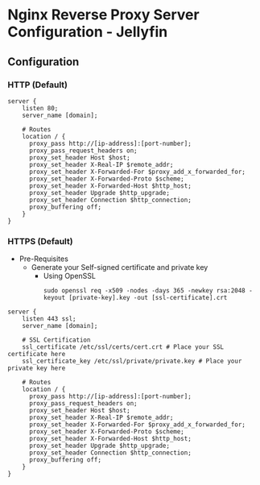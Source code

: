 # Nginx Reverse Proxy Server Configuration - Jellyfin

## Configuration
### HTTP (Default)
```
server {
    listen 80;
    server_name [domain];

    # Routes
    location / {
      proxy_pass http://[ip-address]:[port-number];
      proxy_pass_request_headers on;
      proxy_set_header Host $host;
      proxy_set_header X-Real-IP $remote_addr;
      proxy_set_header X-Forwarded-For $proxy_add_x_forwarded_for;
      proxy_set_header X-Forwarded-Proto $scheme;
      proxy_set_header X-Forwarded-Host $http_host;
      proxy_set_header Upgrade $http_upgrade;
      proxy_set_header Connection $http_connection;
      proxy_buffering off;
    }
}
```

### HTTPS (Default)
- Pre-Requisites
    - Generate your Self-signed certificate and private key
        + Using OpenSSL
            ```console
            sudo openssl req -x509 -nodes -days 365 -newkey rsa:2048 -keyout [private-key].key -out [ssl-certificate].crt
            ```

```
server {
    listen 443 ssl;
    server_name [domain];

    # SSL Certification
    ssl_certificate /etc/ssl/certs/cert.crt # Place your SSL certificate here
    ssl_certificate_key /etc/ssl/private/private.key # Place your private key here

    # Routes
    location / {
      proxy_pass http://[ip-address]:[port-number];
      proxy_pass_request_headers on;
      proxy_set_header Host $host;
      proxy_set_header X-Real-IP $remote_addr;
      proxy_set_header X-Forwarded-For $proxy_add_x_forwarded_for;
      proxy_set_header X-Forwarded-Proto $scheme;
      proxy_set_header X-Forwarded-Host $http_host;
      proxy_set_header Upgrade $http_upgrade;
      proxy_set_header Connection $http_connection;
      proxy_buffering off;
    }
}
```